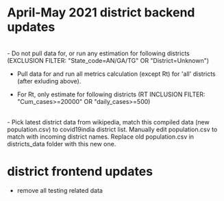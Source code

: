 # April-May 2021 district backend updates
<br/>
- Do not pull data for, or run any estimation for following districts (EXCLUSION FILTER: "State_code=AN/GA/TG" OR "District=Unknown")

- Pull data for and run all metrics calculation (except Rt) for 'all' districts (after exluding above). 

- For Rt, only estimate for following districts (RT INCLUSION FILTER: "Cum_cases>=20000" OR "daily_cases>=500)
<br/>
- Pick latest district data from wikipedia, match this compiled data (new population.csv) to covid19india district list. Manually edit population.csv to match with incoming district names. Replace old population.csv in districts_data folder with this new one. 

# district frontend updates
- remove all testing related data 
